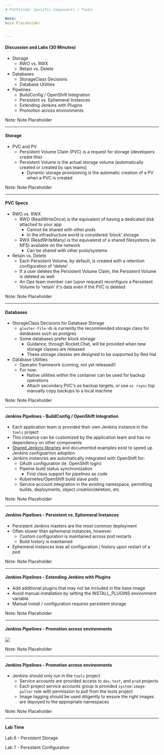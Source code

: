 ```yaml
---
# Pathfinder Specific Components / Tasks

Note:
Note Placeholder


---
```

#### Discussion and Labs (30 Minutes)
- Storage
  - RWO vs. RWX
  - Retain vs. Delete
- Databases
  - StorageClass Decisions
  - Database Utilities
- Pipelines
  - BuildConfig / OpenShift Integration
  - Persistent vs. Ephemeral Instances
  - Extending Jenkins with Plugins
  - Promotion across environments

Note:
Note Placeholder


---
#### Storage
- PVC and PV
  - Persistent Volume Claim (PVC) is a request for storage (developers create this)
  - Persistent Volume is the actual storage volume (automatically created or created by ops teams)
      - Dynamic storage provisioning is the automatic creation of a PV when a PVC is created

Note:
Note Placeholder


---
#### PVC Specs
- RWO vs. RWX
  - RWO (ReadWriteOnce) is the equivalent of having a dedicated disk attached to your app
    - Cannot be shared with other pods
    - In the infrastructure world is considered 'block' storage
  - RWX (ReadWriteMany) is the equivalend of a shared filesystems (ie. NFS) available on the network
    - Can be shared with other pods/systems
- Retain vs. Delete
  - Each Persistent Volume, by default, is created with a retention configuration of 'delete'
  - If a user deletes the Persistent Volume Claim, the Persistent Volume is deleted as well
  - An Ops team member can (upon request) reconfigure a Persistent Volume to 'retain' it's data even if the PVC is deleted 

Note:
Note Placeholder


---
#### Databases
- StorageClass Decisions for Database Storage
  - `gluster-file-db` is currently the recommended storage class for databases such as postgres
  - Some databases prefer block storage
    - Guidance, through Rocket.Chat, will be provided when new storage classes are released
    - These storage classes are designed to be supported by Red Hat
- Database Utilities
  - Operator framework (coming, not yet released!)
  - For now: 
    - Native utilities within the container can be used for backup operations
    - Attach secondary PVC's as backup targets, or use `oc rsync` top manually copy backups to a local machine

Note:
Note Placeholder


---
#### Jenkins Pipelines - BuildConfig / OpenShift Integration
- Each application team is provided their own Jenkins instance in the `tools` project
- This instance can be customized by the application team and has no dependency on other components
- [Shared Jenkins libraries](https://pathfinder-faq-ocio-pathfinder-prod.pathfinder.gov.bc.ca/Jenkins/UsingTheSharedLib.html) and documented examples exist to speed up Jenkins configuartion adoption
- Jenkins instances are automatically integrated with OpenShift for: 
  - OAuth configuration (ie. OpenShift login)
  - Pipeine build status synchronization
    - First class support for pipelines as code
  - Kubernetes/OpenShift build slave pods
  - Service account integration in the existing namespace, permitting builds, deployments, object creation/deletion, etc. 

Note:
Note Placeholder


---
#### Jenkins Pipelines - Persistent vs. Ephemeral Instances
- Persistent Jenkins masters are the most common deployment
- Often slower than ephemeral instances, however: 
  - Custom configuration is maintained across pod restarts
  - Build history is maintained
- Ephemeral instances lose all configuration  / history upon restart of a pod

Note:
Note Placeholder


---
#### Jenkins Pipelines - Extending Jenkins with Plugins
- Add additional plugins that may not be included in the base image
- Avoid manual installation by setting the INSTALL_PLUGINS environment variable
- Manual install / configuration requires persistent storage

Note:
Note Placeholder


---
#### Jenkins Pipelines - Promotion across environments
![](content/05_pathfinder_specific_components_and_tasks/cicd.png)<!-- .element style="border: 0; background: None; box-shadow: None" -->

Note:
Note Placeholder


---
#### Jenkins Pipelines - Promotion across environments
- Jenkins should only run in the `tools` project
  - Service accounts are provided access to `dev`, `test`, and `prod` projects
  - Each project service accounts group is provided `system:image-puller` role with permission to pull from the tools project
  - Image tagging should be used diligently to ensure the right images are depoyed to the appropriate namespaces

Note:
Note Placeholder


---
#### Lab Time

Lab 6 - Persistent Storage

Lab 7 - Persistent Configuration
